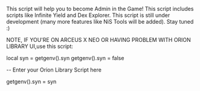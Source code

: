 This script will help you to become Admin in the Game!
This script includes scripts like Infinite Yield and Dex Explorer. 
This script is still under development (many more features like NiS Tools will be added). 
Stay tuned :) 


NOTE, IF YOU'RE ON ARCEUS X NEO OR HAVING PROBLEM WITH ORION LIBRARY UI,use this script:

local syn = getgenv().syn
getgenv().syn = false

-- Enter your Orion Library Script here

getgenv().syn = syn
